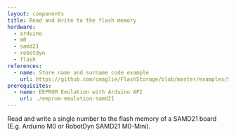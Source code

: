 ```yaml
---
layout: components
title: Read and Write to the flash memory
hardware:
  - arduino
  - m0
  - samd21
  - robotdyn
  - flash
references:
  - name: Store name and surname code example
    url: https://github.com/cmaglie/FlashStorage/blob/master/examples/StoreNameAndSurname/StoreNameAndSurname.ino
prerequisites:
  - name: EEPROM Emulation with Arduino API
    url: ./eeprom-emulation-samd21
---
```


Read and write a single number to the flash memory of a SAMD21 board (E.g. Arduino M0 or RobotDyn SAMD21 M0-Mini).
